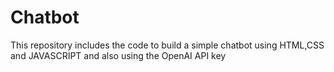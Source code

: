 # Chatbot

This repository includes the code to build a simple chatbot using HTML,CSS and JAVASCRIPT and also using the OpenAI API key 
